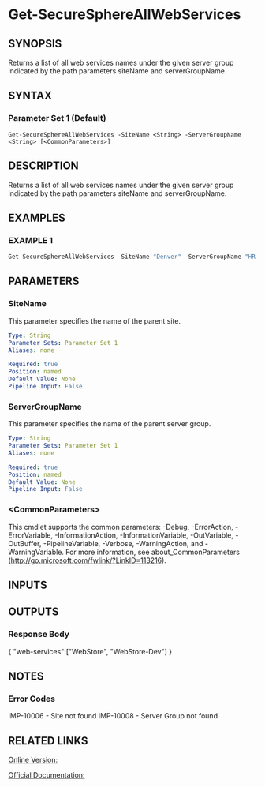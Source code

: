 ﻿# Get-SecureSphereAllWebServices

## SYNOPSIS
Returns a list of all web services names under the given server group indicated by the path parameters siteName and serverGroupName.

## SYNTAX

### Parameter Set 1 (Default)
```
Get-SecureSphereAllWebServices -SiteName <String> -ServerGroupName <String> [<CommonParameters>]
```

## DESCRIPTION
Returns a list of all web services names under the given server group indicated by the path parameters siteName and serverGroupName.

## EXAMPLES

### EXAMPLE 1

```powershell
Get-SecureSphereAllWebServices -SiteName "Denver" -ServerGroupName "HR-Prod"
```

## PARAMETERS

### SiteName
This parameter specifies the name of the parent site.

```yaml
Type: String
Parameter Sets: Parameter Set 1
Aliases: none

Required: true
Position: named
Default Value: None
Pipeline Input: False
```

### ServerGroupName
This parameter specifies the name of the parent server group.

```yaml
Type: String
Parameter Sets: Parameter Set 1
Aliases: none

Required: true
Position: named
Default Value: None
Pipeline Input: False
```

### \<CommonParameters\>
This cmdlet supports the common parameters: -Debug, -ErrorAction, -ErrorVariable, -InformationAction, -InformationVariable, -OutVariable, -OutBuffer, -PipelineVariable, -Verbose, -WarningAction, and -WarningVariable. For more information, see about_CommonParameters (http://go.microsoft.com/fwlink/?LinkID=113216).

## INPUTS

## OUTPUTS

### Response Body
{
"web-services":["WebStore", "WebStore-Dev"]
}

## NOTES

### Error Codes
IMP-10006 - Site not found
IMP-10008 - Server Group not found

## RELATED LINKS

[Online Version:](https://github.com/akshinmustafayev/SecureSpherePS/tree/master/Documentation)

[Official Documentation:](https://docs.imperva.com/bundle/v13.6-api-reference-guide/page/61851.htm)



